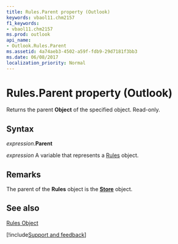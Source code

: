 ```yaml
---
title: Rules.Parent property (Outlook)
keywords: vbaol11.chm2157
f1_keywords:
- vbaol11.chm2157
ms.prod: outlook
api_name:
- Outlook.Rules.Parent
ms.assetid: 4a74aeb3-4502-a59f-fdb9-29d7181f3bb3
ms.date: 06/08/2017
localization_priority: Normal
---
```



# Rules.Parent property (Outlook)

Returns the parent  **Object** of the specified object. Read-only.


## Syntax

_expression_.**Parent**

_expression_ A variable that represents a [Rules](Outlook.Rules.md) object.


## Remarks

The parent of the  **Rules** object is the **[Store](Outlook.Store.md)** object.


## See also


[Rules Object](Outlook.Rules.md)

[!include[Support and feedback](~/includes/feedback-boilerplate.md)]